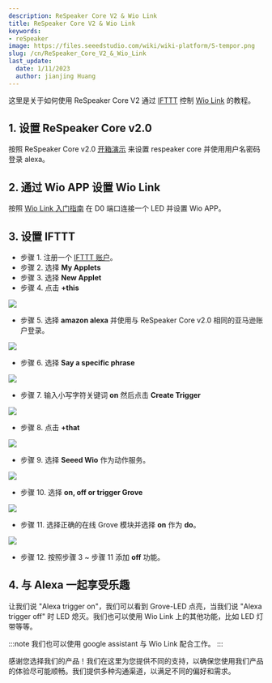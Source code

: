 ```yaml
---
description: ReSpeaker Core V2 & Wio Link
title: ReSpeaker Core V2 & Wio Link
keywords:
- reSpeaker
image: https://files.seeedstudio.com/wiki/wiki-platform/S-tempor.png
slug: /cn/ReSpeaker_Core_V2_&_Wio_Link
last_update:
  date: 1/11/2023
  author: jianjing Huang
---
```


这里是关于如何使用 ReSpeaker Core V2 通过 [IFTTT](https://ifttt.com/) 控制 [Wio Link](https://wiki.seeedstudio.com/Wio_Link/) 的教程。

## 1. 设置 ReSpeaker Core v2.0

按照 ReSpeaker Core v2.0 [开箱演示](https://wiki.seeedstudio.com/ReSpeaker_Core_v2.0/#out-of-box-demo) 来设置 respeaker core 并使用用户名密码登录 alexa。

## 2. 通过 Wio APP 设置 Wio Link

按照 [Wio Link 入门指南](https://wiki.seeedstudio.com/Wio_Link/#get-started) 在 D0 端口连接一个 LED 并设置 Wio APP。

## 3. 设置 IFTTT

- 步骤 1. 注册一个 [IFTTT 账户](https://ifttt.com/join)。
- 步骤 2. 选择 **My Applets**
- 步骤 3. 选择 **New Applet**
- 步骤 4. 点击 **+this**

![](https://files.seeedstudio.com/wiki/ReSpeaker_Core_V2_-_Wio_Link/this.png)

- 步骤 5. 选择 **amazon alexa** 并使用与 ReSpeaker Core v2.0 相同的亚马逊账户登录。

![](https://files.seeedstudio.com/wiki/ReSpeaker_Core_V2_-_Wio_Link/alexa.png)

- 步骤 6. 选择 **Say a specific phrase**

![](https://files.seeedstudio.com/wiki/ReSpeaker_Core_V2_-_Wio_Link/say_a_specific_phase.png)

- 步骤 7. 输入小写字符关键词 **on** 然后点击 **Create Trigger**

![](https://files.seeedstudio.com/wiki/ReSpeaker_Core_V2_-_Wio_Link/key_word.png)

- 步骤 8. 点击 **+that**

![](https://files.seeedstudio.com/wiki/ReSpeaker_Core_V2_-_Wio_Link/that.png)

- 步骤 9. 选择 **Seeed Wio** 作为动作服务。

![](https://files.seeedstudio.com/wiki/ReSpeaker_Core_V2_-_Wio_Link/wio.png)

- 步骤 10. 选择 **on, off or trigger Grove**

![](https://files.seeedstudio.com/wiki/ReSpeaker_Core_V2_-_Wio_Link/choose_action.png)

- 步骤 11. 选择正确的在线 Grove 模块并选择 **on** 作为 **do**。

![](https://files.seeedstudio.com/wiki/ReSpeaker_Core_V2_-_Wio_Link/on.png)

- 步骤 12. 按照步骤 3 ~ 步骤 11 添加 **off** 功能。

## 4. 与 Alexa 一起享受乐趣

让我们说 "Alexa trigger on"，我们可以看到 Grove-LED 点亮，当我们说 "Alexa trigger off" 时 LED 熄灭。我们也可以使用 Wio Link 上的其他功能，比如 LED 灯带等等。

:::note
    我们也可以使用 google assistant 与 Wio Link 配合工作。
:::

感谢您选择我们的产品！我们在这里为您提供不同的支持，以确保您使用我们产品的体验尽可能顺畅。我们提供多种沟通渠道，以满足不同的偏好和需求。

<div class="button_tech_support_container">
<a href="https://forum.seeedstudio.com/" class="button_forum"></a> 
<a href="https://www.seeedstudio.com/contacts" class="button_email"></a>
</div>

<div class="button_tech_support_container">
<a href="https://discord.gg/eWkprNDMU7" class="button_discord"></a> 
<a href="https://github.com/Seeed-Studio/wiki-documents/discussions/69" class="button_discussion"></a>
</div>
